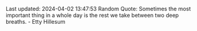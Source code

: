 Last updated: 2024-04-02 13:47:53
Random Quote: Sometimes the most important thing in a whole day is the rest we take between two deep breaths. - Etty Hillesum